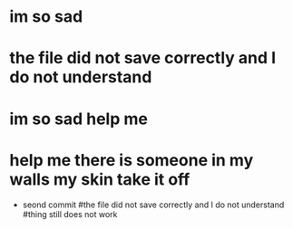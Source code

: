 # im so sad
# the file did not save correctly and I do not understand
# im so sad help me
# help me there is someone in my walls my skin take it off
 - seond commit
#the file did not save correctly and I do not understand
#thing still does not work

